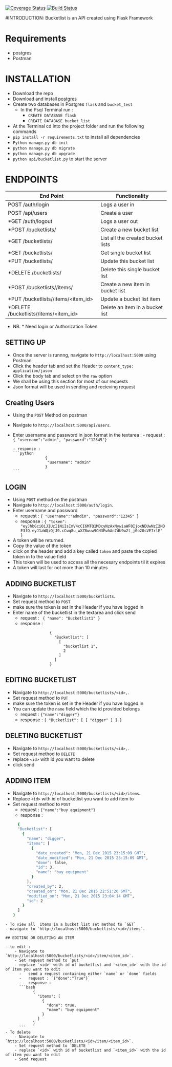 [![Coverage Status](https://coveralls.io/repos/andela-amwaleh/Bucketlist_flask/badge.svg?branch=feature%2Ftest&service=github)](https://coveralls.io/github/andela-amwaleh/Bucketlist_flask?branch=feature%2Ftest)
[![Build Status](https://travis-ci.org/andela-amwaleh/Bucketlist_flask.svg?branch=feature%2Ftest)](https://travis-ci.org/andela-amwaleh/Bucketlist_flask)

#INTRODUCTION:
Bucketlist is an API created using Flask Framework 
# Requirements
- postgres
- Postman

# INSTALLATION
- Download the repo
- Download and install [postgres](http://www.postgresql.org/)
- Create two databases in Postgres `flask` and `bucket_test`
  - In the Psql Terminal run :
    - `CREATE DATABASE flask`
    - `CREATE DATABASE bucket_list`
- At the Terminal cd into the project folder and run the following commands 
 - `pip install -r requirements.txt` to install all dependencies
 - `Python manage.py db init`
 - `python manage.py db migrate`
 - `python manage.py db upgrade`
 - `python api/bucketlist.py` to start the server
 

# ENDPOINTS

| End Point                                | Functionality                     |
|------------------------------------------|-----------------------------------|
| POST /auth/login                         | Logs a user in                    |
| POST /api/users                          | Create a user                   |
| *GET /auth/logout                         | Logs a user out                   |
| *POST /bucketlists/                       | Create a new bucket list          |
| *GET /bucketlists/                        | List all the created bucket lists |
| *GET /bucketlists/<id>                    | Get single bucket list            |
| *PUT /bucketlists/<id>                    | Update this bucket list           |
| *DELETE /bucketlists/<id>                 | Delete this single bucket list    |
| *POST /bucketlists/<id>/items/            | Create a new item in bucket list  |
| *PUT /bucketlists/<id>/items/<item_id>    | Update a bucket list item         |
| *DELETE /bucketlists/<id>/items/<item_id> | Delete an item in a bucket list   |
- NB. * Need login or Authorization Token 

## SETTING UP 
- Once the server is runnng, navigate to `http://localhost:5000` using Postman 
- Click the header tab and set the Header to `content_type: application/jason`
- Click the body tab and select on the `raw` option 
- We shall be using this section for most of our requests
- Json format will be used in sending and recieving request

## Creating Users

- Using the `POST` Method on postman 
- Navigate to `http://localhost:5000/api/users`.
- Enter username and password in json format in the textarea :
      - request :  `{ "username":"admin", "password":"12345"}`

      - response :
      ```python
                    {
                     "username": "admin"
                    }
      ```
## LOGIN
- Using `POST` method on the postman
- Navigate to `http://localhost:5000/auth/login`.
- Enter username and password 
  -   request : `{
                   "username":"admdin",
                    "password":"12345"
                }`
  - response  : `{
              "token": "eyJhbGciOiJIUzI1NiIsImV4cCI6MTQ1MDcyNzAxNywiaWF0IjoxNDUwNzI2NDE3fQ.eyJ1aWQiOjJ9.cCwq8u_wXZ8wuw9CN3EwhAn7db9w2t_j0o20sVE7rlE"
               }`
- A token will be returned.
- Copy the value of the token
- click on the header and add a key called `token` and paste the copied token in to the value field
- This token will be used to access all the necesary endpoints til it expires
- A token will last for not more than 10 minutes


## ADDING BUCKETLIST
- Navigate to `http://localhost:5000/bucketlists`.
- Set request method to `POST`
- make sure the token is set in the Header if you have logged in 
- Enter name of the bucketlist in the textarea and click send
    - request : ``` { "name": "Bucketlist1" }```
    - response :
    ```
                    {
                      "Bucketlist": [
                        [
                          "bucketlist 1",
                          2
                        ]
                      ]
                    }
    ```

## EDITING BUCKETLIST
- Navigate to `http://localhost:5000/bucketlists/<id>,`.
- Set request method to `PUT`
- make sure the token is set in the Header if you have logged in
- You can update the `name`  field which the id provided belongs 
    - request : `{"name":"digger"}`
    - response : `{ "Bucketlist": [ [ "digger" ] ] }`

## DELETING BUCKETLIST
- Navigate to `http://localhost:5000/bucketlists/<id>,`.
- Set request method to `DELETE`
- replace `<id>` with id you want to delete
- click send

## ADDING ITEM 
-  Navigate to `http://localhost:5000/bucketlists/<id>/items`.
-  Replace `<id>` with id of bucketlist you want to add item to 
- Set request method to `POST`
  - request : `{"name":"buy equipment"}`
  - response :
  ```bash
    {
    "Bucketlist": [
      {
        "name": "digger",
        "items": [
          {
            "date_created": "Mon, 21 Dec 2015 23:15:09 GMT",
            "date_modified": "Mon, 21 Dec 2015 23:15:09 GMT",
            "done": false,
            "id": 3,
            "name": "buy equipment"
          }
        ],
        "created_by": 2,
        "created_on": "Mon, 21 Dec 2015 22:51:26 GMT",
        "modified_on": "Mon, 21 Dec 2015 23:04:14 GMT",
        "id": 2
      }
    ]
  }
```
- To view all  items in a bucket list set method to `GET`
- navigate to `http://localhost:5000/bucketlists/<id>/items`.

## EDITING OR DELETING AN ITEM 

- to edit :
    - Navigate to `http://localhost:5000/bucketlists/<id>/item/<item_id>`.
    - Set request method to `put `
    - replace `<id>` with id of bucketlist and `<item_id>` with the id of item you want to edit
      -   send a request containing either `name` or `done` fields
      -   request : `{"done":"True"}`
      -   response :
      ```bash 
            {
              "items": [
                {
                  "done": true,
                  "name": "buy equipment"
                }
              ]
            }
      ```
- To delete 
    - Navigate to `http://localhost:5000/bucketlists/<id>/item/<item_id>`.
    - Set request method to `DELETE `
    - replace `<id>` with id of bucketlist and `<item_id>` with the id of item you want to edit
    - Send request
